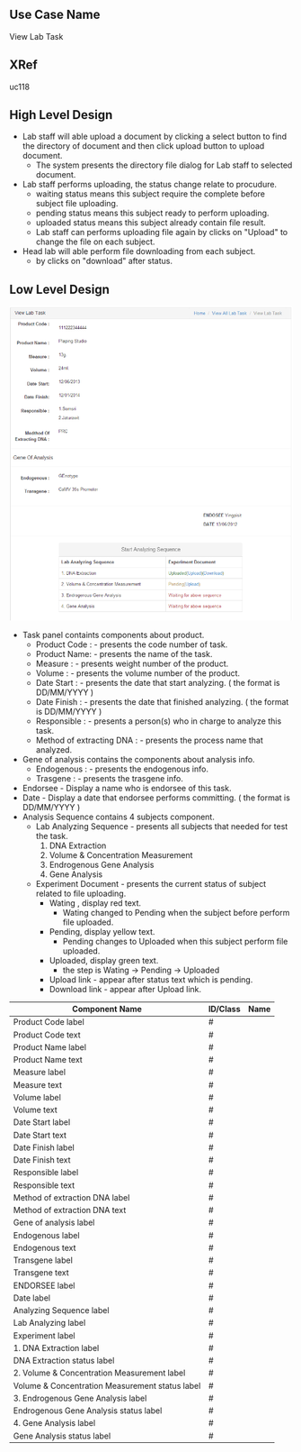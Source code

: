 ﻿Use Case Name
-------------
View Lab Task

XRef
----
uc118

High Level Design
-----------------

* Lab staff will able upload a document by clicking a select button to find the directory of document and then click upload button to upload document.
	- The system presents the directory file dialog for Lab staff to selected document.
* Lab staff performs uploading, the status change relate to procudure. 
	- waiting status means this subject require the complete before subject file uploading.
	- pending status means this subject ready to perform uploading.
	- uploaded status means this subject already contain file result. 
	- Lab staff can performs uploading file again by clicks on "Upload" to change the file on each subject.
* Head lab will able perform file downloading from each subject.
	- by clicks on "download" after status.

Low Level Design
----------------

![Screenshot](images/ds118-ViewLabTask(new).png)

* Task panel containts components about product. 
	* Product Code : - presents the code number of task.
	* Product Name: - presents the name of the task.
	* Measure : - presents weight number of the product.
	* Volume : - presents the volume number of the product.
	* Date Start : - presents the date that start analyzing. ( the format is DD/MM/YYYY )
	* Date Finish : - presents the date that finished analyzing. ( the format is DD/MM/YYYY )
	* Responsible : - presents a person(s) who in charge to analyze this task.
	* Method of extracting DNA : - presents the process name that analyzed.
* Gene of analysis contains the components about analysis info.
	* Endogenous : - presents the endogenous info. 
	* Trasgene : - presents the trasgene info.
* Endorsee - Display a name who is endorsee of this task.
* Date - Display a date that endorsee performs committing. ( the format is DD/MM/YYYY )
* Analysis Sequence contains 4 subjects component.
	- Lab Analyzing Sequence - presents all subjects that needed for test the task.
		1. DNA Extraction
		2. Volume & Concentration Measurement
		3. Endrogenous Gene Analysis
		4. Gene Analysis
	- Experiment Document - presents the current status of subject related to file uploading.
		* Wating , display red text.
			- Wating changed to Pending when the subject before perform file uploaded.
		* Pending, display yellow text. 
			- Pending changes to Uploaded when this subject perform file uploaded. 
		* Uploaded, display green text.
			- the step is Wating -> Pending -> Uploaded
		* Upload link - appear after status text which is pending.
		* Download link - appear after Upload link.

| Component Name              | ID/Class | Name  |
| --------------------------- | -------- | ----- |
| Product Code label            | #          | |
| Product Code text         | #        	  | |
| Product Name label   | #  	| |
| Product Name text           | #          | |
| Measure label           | #           | |
| Measure text         | #       	    | |
| Volume label           | #  	| |
| Volume text          | #  	| |
| Date Start label             |#                  | |
| Date Start text             |#               | |
| Date Finish label             |#                  | |
| Date Finish text           |#                  | |
| Responsible label           |#                  | |
| Responsible text        |#                  | |
| Method of extraction DNA label          |#                  | |
| Method of extraction DNA text         |#                  | |
| Gene of analysis label            |#                  | |
| Endogenous label    |#                  | |
| Endogenous text   |#                  | |
| Transgene label          |#                  | |
| Transgene text          |#                  | |
| ENDORSEE label             |#                  | |
| Date label             |#                  | |
| Analyzing Sequence label           |#                  | |
| Lab Analyzing label           |#                  | |
| Experiment label             |#                  | |
| 1. DNA Extraction label         |#                  | |
| DNA Extraction status label         |#                  | |
| 2. Volume & Concentration Measurement label         |#                  | |
| Volume & Concentration Measurement status label         |#                  | |
| 3. Endrogenous Gene Analysis label         |#                  | |
| Endrogenous Gene Analysis status label         |#                  | |
| 4. Gene Analysis label         |#                  | |
| Gene Analysis status label        |#                  | |









